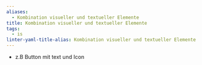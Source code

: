 ```yaml
---
aliases:
  - Kombination visueller und textueller Elemente
title: Kombination visueller und textueller Elemente
tags:
  - is
linter-yaml-title-alias: Kombination visueller und textueller Elemente
---
```

- z.B Button mit text und Icon